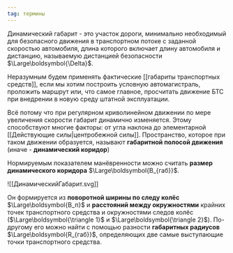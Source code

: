 ```yaml
---
tag: термины
---
```

Динамический габарит - это участок дороги, минимально необходимый для безопасного движения в транспортном потоке с заданной скоростью автомобиля, длина которого включает длину автомобиля и дистанцию, называемую дистанцией безопасности $\Large\boldsymbol{\Delta}$.

Неразумным будем применять фактические [[габариты транспортных средств]], если мы хотим построить условную автомагистраль, проложить маршрут или, что самое главное, просчитать движение БТС при внедрении в новую среду штатной эксплуатации.

Всё потому что при регулярном криволинейном движении по мере увеличения скорости габарит динамично изменяется. Этому способствуют многие факторы: от угла наклона до элементарной [[Действующие силы|центробежной силы]]. Пространство, которое при таком движении образуется, называют **габаритной полосой движения** (иначе - **динамический коридор**)

Нормируемым показателем манёвренности можно считать **размер динамического коридора** $\Large\boldsymbol{B_{габ}}$.

![[ДинамическийГабарит.svg]]

Он формируется из **поворотной ширины по следу колёс** $\Large\boldsymbol{В_п}$ и **расстояний между окружностями** крайних точек транспортного средства и окружностями следов колёс ($\Large\boldsymbol{\triangle 1}$ и $\Large\boldsymbol{\triangle 2}$).
По-другому его можно найти с помощью разности **габаритных радиусов** $\Large\boldsymbol{R_{габ}}$, определяющих две самые выступающие точки транспортного средства.